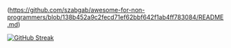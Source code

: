(https://github.com/szabgab/awesome-for-non-programmers/blob/138b452a9c2fecd71ef62bbf642f1ab4ff783084/README.md)

[![GitHub Streak](https://github-readme-streak-stats.herokuapp.com/?user=echo2477)](https://git.io/streak-stats)

